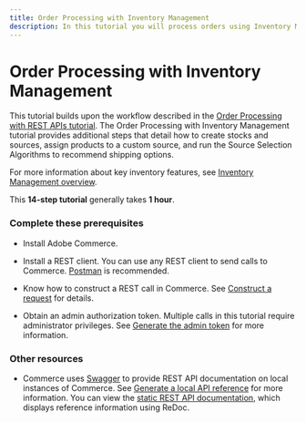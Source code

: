 ```yaml
---
title: Order Processing with Inventory Management
description: In this tutorial you will process orders using Inventory Management in the REST API
--- 
```

 
# Order Processing with Inventory Management

This tutorial builds upon the workflow described in the [Order Processing with REST APIs tutorial](/rest/tutorials/orders/). The Order Processing with Inventory Management tutorial provides additional steps that detail how to create stocks and sources, assign products to a custom source, and run the Source Selection Algorithms to recommend shipping options.

For more information about key inventory features, see [Inventory Management overview](https://devdocs.magento.com/guides/v2.4/inventory/index.html).

This **14-step tutorial** generally takes **1 hour**.

### Complete these prerequisites

*  Install Adobe Commerce.

*  Install a REST client. You can use any REST client to send calls to Commerce. [Postman](https://www.getpostman.com/) is recommended.

*  Know how to construct a REST call in Commerce. See [Construct a request](/get-started/gs-web-api-request) for details.

*  Obtain an admin authorization token. Multiple calls in this tutorial require administrator privileges. See [Generate the admin token](/rest/tutorials/prerequisite-tasks/) for more information.

### Other resources

*  Commerce uses [Swagger](https://swagger.io) to provide REST API documentation on local instances of Commerce. See [Generate a local API reference](/rest/use_rest/generate-local/) for more information. You can view the [static REST API documentation](https://magento.redoc.ly/), which displays reference information using ReDoc.
